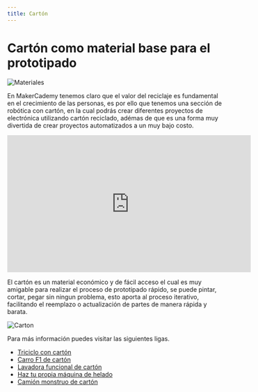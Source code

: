 ```yaml
---
title: Cartón
---
```

# Cartón como material base para el prototipado

![Materiales]({{site.baseurl}}/img/Materiales.jpg)

En MakerCademy tenemos claro que el valor del reciclaje es fundamental en el crecimiento de las personas, es por ello que tenemos una sección de robótica con cartón, en la cual podrás crear diferentes proyectos de electrónica utilizando cartón reciclado, adémas de que es una forma muy divertida de crear proyectos automatizados a un muy bajo costo.

<iframe width="560" height="315" src="https://www.youtube.com/embed/QQuFplHcqkw" frameborder="0" allow="accelerometer; autoplay; encrypted-media; gyroscope; picture-in-picture" allowfullscreen></iframe>

El cartón es un material económico y de fácil acceso el cual es muy amigable para realizar el proceso de prototipado rápido, se puede pintar, cortar, pegar sin ningun problema, esto aporta al proceso iterativo, facilitando el reemplazo o actualización de partes de manera rápida y barata.

![Carton]({{site.baseurl}}/img/cartonCortar.jpg)


Para más información puedes visitar las siguientes ligas.

* [Triciclo con cartón](https://www.youtube.com/watch?v=B52iGctXIiE)
* [Carro F1 de cartón](https://www.youtube.com/watch?v=1HHFpzFOfko)
* [Lavadora funcional de cartón](https://www.youtube.com/watch?v=U_UzuBhUQG8)
* [Haz tu propia máquina de helado](https://www.youtube.com/watch?v=IE5JGq3a_uU)
* [Camión monstruo de cartón](https://www.youtube.com/watch?v=Rjv5MZ02-Ac&t=3s)
